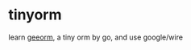 # tinyorm
learn [geeorm](https://github.com/geektutu/7days-golang/tree/689a6d01b7dd04cd988faeb16a7f3041617873d2/gee-orm),
a tiny orm by go, and use google/wire

